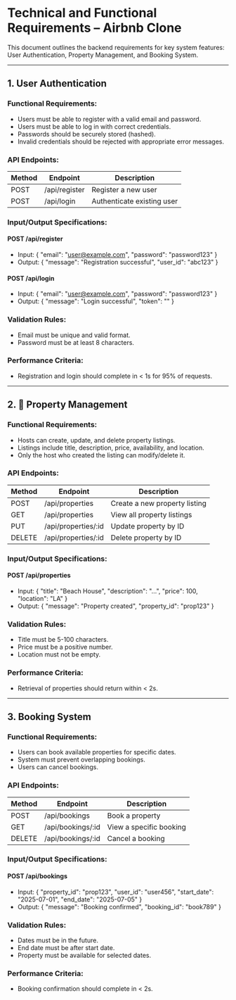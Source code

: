 # Technical and Functional Requirements – Airbnb Clone

This document outlines the backend requirements for key system features: User Authentication, Property Management, and Booking System.

---

## 1. User Authentication

### Functional Requirements:
- Users must be able to register with a valid email and password.
- Users must be able to log in with correct credentials.
- Passwords should be securely stored (hashed).
- Invalid credentials should be rejected with appropriate error messages.

### API Endpoints:
| Method | Endpoint       | Description              |
|--------|----------------|--------------------------|
| POST   | /api/register  | Register a new user      |
| POST   | /api/login     | Authenticate existing user |

### Input/Output Specifications:
#### POST /api/register
- Input: { "email": "user@example.com", "password": "password123" }
- Output: { "message": "Registration successful", "user_id": "abc123" }

#### POST /api/login
- Input: { "email": "user@example.com", "password": "password123" }
- Output: { "message": "Login successful", "token": "<JWT>" }

### Validation Rules:
- Email must be unique and valid format.
- Password must be at least 8 characters.

### Performance Criteria:
- Registration and login should complete in < 1s for 95% of requests.

---

## 2. 🏡 Property Management

### Functional Requirements:
- Hosts can create, update, and delete property listings.
- Listings include title, description, price, availability, and location.
- Only the host who created the listing can modify/delete it.

### API Endpoints:
| Method | Endpoint           | Description                  |
|--------|--------------------|------------------------------|
| POST   | /api/properties    | Create a new property listing |
| GET    | /api/properties    | View all property listings    |
| PUT    | /api/properties/:id| Update property by ID         |
| DELETE | /api/properties/:id| Delete property by ID         |

### Input/Output Specifications:
#### POST /api/properties
- Input: { "title": "Beach House", "description": "...", "price": 100, "location": "LA" }
- Output: { "message": "Property created", "property_id": "prop123" }

### Validation Rules:
- Title must be 5-100 characters.
- Price must be a positive number.
- Location must not be empty.

### Performance Criteria:
- Retrieval of properties should return within < 2s.

---

## 3. Booking System

### Functional Requirements:
- Users can book available properties for specific dates.
- System must prevent overlapping bookings.
- Users can cancel bookings.

### API Endpoints:
| Method | Endpoint           | Description                     |
|--------|--------------------|---------------------------------|
| POST   | /api/bookings      | Book a property                 |
| GET    | /api/bookings/:id  | View a specific booking         |
| DELETE | /api/bookings/:id  | Cancel a booking                |

### Input/Output Specifications:
#### POST /api/bookings
- Input: { "property_id": "prop123", "user_id": "user456", "start_date": "2025-07-01", "end_date": "2025-07-05" }
- Output: { "message": "Booking confirmed", "booking_id": "book789" }

### Validation Rules:
- Dates must be in the future.
- End date must be after start date.
- Property must be available for selected dates.

### Performance Criteria:
- Booking confirmation should complete in < 2s.
